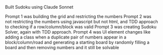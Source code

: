 Built Sudoku using Claude Sonnet

Prompt 1 was building the grid and restricting the numbers
Prompt 2 was not restricting the numbers using javascript but not html, and TDD approach to checking if a row/column/block was valid
Prompt 3 was creating Sudoku Solver, again with TDD approach.
Prompt 4 was UI element changes like adding a class when a duplicate pair of numbers appear in a block/column/road and generating a starting board by randomly filling a board and then removing numbers and it still be solvable
